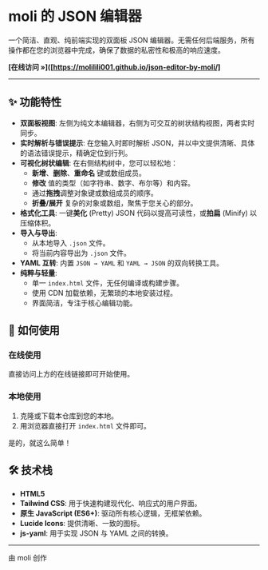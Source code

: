 
# moli 的 JSON 编辑器

一个简洁、直观、纯前端实现的双面板 JSON 编辑器。无需任何后端服务，所有操作都在您的浏览器中完成，确保了数据的私密性和极高的响应速度。

**[在线访问 &raquo;]([https://molilili001.github.io/json-editor-by-moli/]**


---

## ✨ 功能特性

*   **双面板视图**: 左侧为纯文本编辑器，右侧为可交互的树状结构视图，两者实时同步。
*   **实时解析与错误提示**: 在您输入时即时解析 JSON，并以中文提供清晰、具体的语法错误提示，精确定位到行列。
*   **可视化树状编辑**: 在右侧结构树中，您可以轻松地：
    *   **新增**、**删除**、**重命名** 键或数组成员。
    *   **修改** 值的类型（如字符串、数字、布尔等）和内容。
    *   通过**拖拽**调整对象键或数组成员的顺序。
    *   **折叠/展开** 复杂的对象或数组，聚焦于您关心的部分。
*   **格式化工具**: 一键**美化** (Pretty) JSON 代码以提高可读性，或**拍扁** (Minify) 以压缩体积。
*   **导入与导出**:
    *   从本地导入 `.json` 文件。
    *   将当前内容导出为 `.json` 文件。
*   **YAML 互转**: 内置 `JSON → YAML` 和 `YAML → JSON` 的双向转换工具。
*   **纯粹与轻量**:
    *   单一 `index.html` 文件，无任何编译或构建步骤。
    *   使用 CDN 加载依赖，无繁琐的本地安装过程。
    *   界面简洁，专注于核心编辑功能。

## 🚀 如何使用

### 在线使用
直接访问上方的在线链接即可开始使用。

### 本地使用
1.  克隆或下载本仓库到您的本地。
2.  用浏览器直接打开 `index.html` 文件即可。

是的，就这么简单！

## 🛠️ 技术栈

*   **HTML5**
*   **Tailwind CSS**: 用于快速构建现代化、响应式的用户界面。
*   **原生 JavaScript (ES6+)**: 驱动所有核心逻辑，无框架依赖。
*   **Lucide Icons**: 提供清晰、一致的图标。
*   **js-yaml**: 用于实现 JSON 与 YAML 之间的转换。




---
由 moli 创作
```
